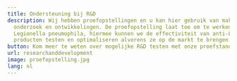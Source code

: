 ```yaml
---
title: Ondersteuning bij R&D
description: Wij hebben proefopstellingen en u kan hier gebruik van maken voor
  onderzoek en ontwikkelingen. De proefopstelling laat toe om te werken met
  Legionella pneumophila, hiermee kunnen we de effectiviteit van anti-Legionella
  producten testen en optimaliseren alvorens ze op de markt te brengen.
button: Kom meer te weten over mogelijke R&D testen met onze proefstand
url: researchanddevelopment
image: proefopstelling.jpg
lang: nl
---
```

